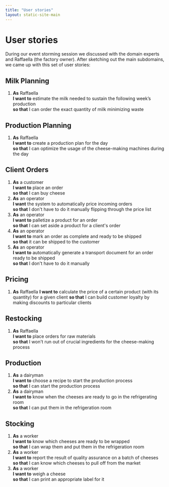 ```yaml
---
title: "User stories"
layout: static-site-main
---
```


# User stories

During our event storming session we discussed with the domain experts and Raffaella
(the factory owner). After sketching out the main subdomains, we came up with this set of user
stories:

## Milk Planning
1. **As** Raffaella  
   **I want to** estimate the milk needed to sustain the following week’s production  
   **so that** I can order the exact quantity of milk minimizing waste

## Production Planning
1. **As** Raffaella  
   **I want to** create a production plan for the day  
   **so that** I can optimize the usage of the cheese-making machines during the day

## Client Orders
1. **As** a customer  
   **I want to** place an order   
   **so that** I can buy cheese
2. **As** an operator  
   **I want** the system to automatically price incoming orders  
   **so that** I don't have to do it manually flipping through the price list
3. **As** an operator  
   **I want to** palletize a product for an order  
   **so that** I can set aside a product for a client's order
4. **As** an operator  
   **I want to** mark an order as complete and ready to be shipped   
   **so that** it can be shipped to the customer
5. **As** an operator  
   **I want to** automatically generate a transport document for an order ready to be shipped  
   **so that** I don't have to do it manually

## Pricing
1. **As** Raffaella
   **I want to** calculate the price of a certain product (with its quantity) for a given client
   **so that** I can build customer loyalty by making discounts to particular clients

## Restocking
1. **As** Raffaella  
   **I want to** place orders for raw materials  
   **so that** I won't run out of crucial ingredients for the cheese-making process

## Production
1. **As** a dairyman  
   **I want to** choose a recipe to start the production process  
   **so that** I can start the production process  
2. **As** a dairyman  
   **I want to** know when the cheeses are ready to go in the refrigerating room  
   **so that** I can put them in the refrigeration room  

## Stocking
1. **As** a worker  
   **I want to** know which cheeses are ready to be wrapped  
   **so that** I can wrap them and put them in the refrigeration room
2. **As** a worker  
   **I want to** report the result of quality assurance on a batch of cheeses  
   **so that** I can know which cheeses to pull off from the market
3. **As** a worker  
   **I want to** weigh a cheese  
   **so that** I can print an appropriate label for it
